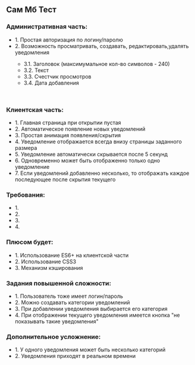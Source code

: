    <div>
     <h2>Сам Мб Тест</h2>
     <h3>Административная часть:</h3>
     <ul>
      <li>1. Простая авторизация по логину/паролю</li>
      <li>2. Возможность просматривать, создавать, редактировать,удалять уведомления</li>
      <ul>
          <li>3.1. Заголовок (максимумальное кол-во символов - 240) </li>
          <li>3.2. Текст</li>
          <li>3.3. Счестчик просмотров</li>
          <li>3.4. Дата добавления</li>
        </ul>
    </ul>
    <br />
    <h3>Клиентская часть:</h3>
    <ul>
      <li>1. Главная страница при открытии пустая</li>
      <li>2. Автоматическое появление новых уведомлений</li>
      <li>3. Простая анимация появления/скрытия</li>
      <li>4. Уведомление отображается  всегда внизу страницы заданного размера</li>
      <li>5. Уведомление автоматически скрывается после 5 секунд</li>
      <li>6. Одновременно может быть отображенно только одно уведомление</li>
      <li>7. Если уведомлений добавленно несколько, то отображать каждое последующее после скрытия текущего </li>
    </ul>
    <h3>Требования:</h3>
    <ul>
      <li>1. </li>
      <li>2. </li>
      <li>3. </li>
      <li>4. </li>
    </ul>
    <h3>Плюсом будет:</h3>
    <ul>
      <li>1. Использование ES6+ на клиентской части </li>
      <li>2. Использование CSS3</li>
      <li>3. Механизм кэширования</li>
    </ul>
    <h3>Задания повышенной сложности:</h3>
    <ul>
      <li>1. Пользователь тоже имеет логин/пароль</li>
      <li>2. Можно создавать категории уведомлений</li>
      <li>3. При добавлении уведомления выбирается его категория</li>
      <li>4. При отображении текущего уведомления имеется кнопка "не показывать такие уведомления"</li>
    </ul>    
    <h3>Дополнительное усложнение:</h3>
    <ul>
      <li>1. У одного уведомления может быть несколько категорий</li>
      <li>2. Уведомления приходят в реальном времени</li>
    </ul>
   </div>